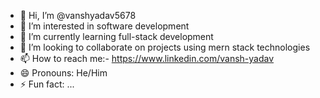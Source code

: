 - 👋 Hi, I’m @vanshyadav5678
- 👀 I’m interested in software development 
- 🌱 I’m currently learning full-stack development
- 💞️ I’m looking to collaborate on projects using mern stack technologies
- 📫 How to reach me:- https://www.linkedin.com/vansh-yadav 
- 😄 Pronouns: He/Him
- ⚡ Fun fact: ...

<!---
vanshyadav5678/vanshyadav5678 is a ✨ special ✨ repository because its `README.md` (this file) appears on your GitHub profile.
You can click the Preview link to take a look at your changes.
--->
